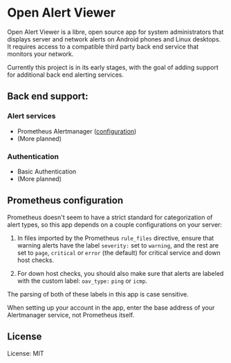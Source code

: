 # Open Alert Viewer

Open Alert Viewer is a libre, open source app for system administrators that
displays server and network alerts on Android phones and Linux desktops. It
requires access to a compatible third party back end service that monitors your
network.

Currently this project is in its early stages, with the goal of adding
support for additional back end alerting services.

## Back end support:

### Alert services

* Prometheus Alertmanager ([configuration](#prometheus-configuration))
* (More planned)

### Authentication

* Basic Authentication
* (More planned)

## Prometheus configuration

Prometheus doesn't seem to have a strict standard for categorization of alert
types, so this app depends on a couple configurations on your server:

1. In files imported by the Prometheus `rule_files` directive, ensure that
   warning alerts have the label `severity:` set to `warning`, and the rest are
   set to `page`, `critical` or `error` (the default) for critical service and
   down host checks.

1. For down host checks, you should also make sure that alerts are labeled with
   the custom label: `oav_type:` `ping` or `icmp`.

The parsing of both of these labels in this app is case sensitive.

When setting up your account in the app, enter the base address of your
Alertmanager service, not Prometheus itself.

## License

License: MIT

